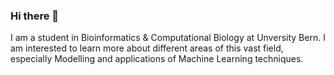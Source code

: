 ### Hi there 👋

I am a student in Bioinformatics & Computational Biology at Unversity Bern. I am interested to learn more about different areas of this vast field, especially Modelling and applications of Machine Learning techniques.
<!--
**leaf185/leaf185** is a ✨ _special_ ✨ repository because its `README.md` (this file) appears on your GitHub profile.

Here are some ideas to get you started:

- 🔭 I’m currently working on ...
- 🌱 I’m currently learning how to navigate GitHub.
- 👯 I’m looking to collaborate on ...
- 🤔 I’m looking for help with ...
- 💬 Ask me about ...
- 📫 How to reach me: ...
- 😄 Pronouns: ...
- ⚡ Fun fact: ...
-->
